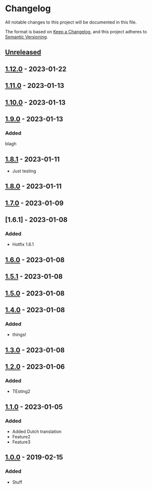 # Changelog

All notable changes to this project will be documented in this file.

The format is based on [Keep a Changelog](https://keepachangelog.com/en/1.0.0/),
and this project adheres to [Semantic Versioning](https://semver.org/spec/v2.0.0.html).

## [Unreleased]

## [1.12.0] - 2023-01-22

## [1.11.0] - 2023-01-13

## [1.10.0] - 2023-01-13

## [1.9.0] - 2023-01-13

### Added

blagh

## [1.8.1] - 2023-01-11

-   Just testing

## [1.8.0] - 2023-01-11

## [1.7.0] - 2023-01-09

## [1.6.1] - 2023-01-08

### Added

-   Hotfix 1.6.1

## [1.6.0] - 2023-01-08

## [1.5.1] - 2023-01-08

## [1.5.0] - 2023-01-08

## [1.4.0] - 2023-01-08

### Added

-   things!

## [1.3.0] - 2023-01-08

## [1.2.0] - 2023-01-06

### Added

-   TEsting2

## [1.1.0] - 2023-01-05

### Added

-   Added Dutch translation
-   Feature2
-   Feature3

## [1.0.0] - 2019-02-15

### Added

-   Stuff

[Unreleased]: https://github.com/refinedmods/playground/compare/v1.12.0...HEAD

[1.12.0]: https://github.com/refinedmods/playground/compare/v1.11.0...v1.12.0

[1.11.0]: https://github.com/refinedmods/playground/compare/1.10.0...v1.11.0

[1.10.0]: https://github.com/refinedmods/playground/compare/1.9.0...1.10.0

[1.9.0]: https://github.com/refinedmods/playground/compare/v1.8.1...v1.9.0

[1.8.1]: https://github.com/refinedmods/playground/compare/v1.8.0...v1.8.1

[1.8.0]: https://github.com/refinedmods/playground/compare/v1.7.0...v1.8.0

[1.7.0]: https://github.com/refinedmods/playground/compare/v1.6.1...v1.7.0

[1.6.0]: https://github.com/refinedmods/playground/compare/v1.5.1...v1.6.0

[1.5.1]: https://github.com/refinedmods/playground/compare/v1.5.0...v1.5.1

[1.5.0]: https://github.com/refinedmods/playground/compare/v1.4.0...v1.5.0

[1.4.0]: https://github.com/refinedmods/playground/compare/v1.3.0...v1.4.0

[1.3.0]: https://github.com/refinedmods/playground/compare/v1.2.0...v1.3.0

[1.2.0]: https://github.com/refinedmods/playground/compare/v1.1.0...v1.2.0

[1.1.0]: https://github.com/refinedmods/playground/compare/v1.0.0...v1.1.0

[1.0.0]: https://github.com/raoulvdberge/playground/releases/tag/v1.0.0
